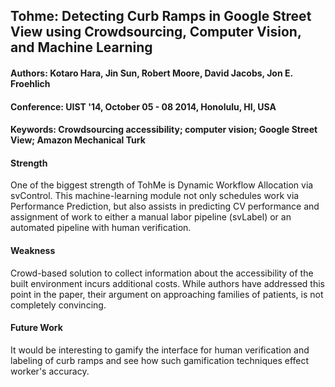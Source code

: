 ## Tohme: Detecting Curb Ramps in Google Street View using Crowdsourcing, Computer Vision, and Machine Learning

#### Authors: Kotaro Hara, Jin Sun, Robert Moore, David Jacobs, Jon E. Froehlich
#### Conference: UIST '14, October 05 - 08 2014, Honolulu, HI, USA
#### Keywords: Crowdsourcing accessibility; computer vision; Google Street View; Amazon Mechanical Turk

#### Strength
One of the biggest strength of TohMe is Dynamic Workflow Allocation via svControl. This machine-learning module not only schedules work via Performance Prediction, but also assists in predicting CV performance and assignment of work to either a manual labor pipeline (svLabel) or an automated pipeline with human verification.

#### Weakness
Crowd-based solution to collect information about the accessibility of the built environment incurs additional costs. While authors have addressed this point in the paper, their argument on approaching families of patients, is not completely convincing.

#### Future Work
It would be interesting to gamify the interface for human verification and labeling of curb ramps and see how such gamification techniques effect worker's accuracy.
